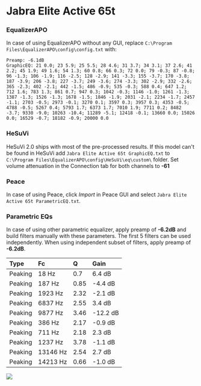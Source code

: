# Jabra Elite Active 65t

### EqualizerAPO
In case of using EqualizerAPO without any GUI, replace `C:\Program Files\EqualizerAPO\config\config.txt`
with:
```
Preamp: -6.1dB
GraphicEQ: 21 0.0; 23 5.9; 25 5.5; 28 4.6; 31 3.7; 34 3.1; 37 2.6; 41 2.2; 45 1.9; 49 1.6; 54 1.3; 60 0.8; 66 0.3; 72 0.0; 79 -0.3; 87 -0.8; 96 -1.3; 106 -1.9; 116 -2.5; 128 -2.9; 141 -3.3; 155 -3.7; 170 -3.8; 187 -3.9; 206 -3.8; 227 -3.7; 249 -3.6; 274 -3.3; 302 -2.9; 332 -2.6; 365 -2.3; 402 -2.1; 442 -1.5; 486 -0.9; 535 -0.3; 588 0.4; 647 1.2; 712 1.6; 783 1.3; 861 0.7; 947 0.3; 1042 -0.3; 1146 -1.0; 1261 -1.3; 1387 -1.3; 1526 -1.3; 1678 -1.5; 1846 -1.9; 2031 -2.1; 2234 -1.7; 2457 -1.1; 2703 -0.5; 2973 -0.1; 3270 0.1; 3597 0.3; 3957 0.3; 4353 -0.5; 4788 -0.5; 5267 0.4; 5793 1.7; 6373 1.7; 7010 1.9; 7711 0.2; 8482 -3.7; 9330 -9.0; 10263 -10.4; 11289 -5.1; 12418 -0.1; 13660 0.0; 15026 0.0; 16529 -0.7; 18182 -0.9; 20000 0.0
```

### HeSuVi
HeSuVi 2.0 ships with most of the pre-processed results. If this model can't be found in HeSuVi add
`Jabra Elite Active 65t GraphicEQ.txt` to `C:\Program Files\EqualizerAPO\config\HeSuVi\eq\custom\` folder.
Set volume attenuation in the Connection tab for both channels to **-61**

### Peace
In case of using Peace, click *Import* in Peace GUI and select `Jabra Elite Active 65t ParametricEQ.txt`.

### Parametric EQs
In case of using other parametric equalizer, apply preamp of **-6.2dB** and build filters manually
with these parameters. The first 5 filters can be used independently.
When using independent subset of filters, apply preamp of **-6.2dB**.

| Type    | Fc       |    Q | Gain     |
|:--------|:---------|:-----|:---------|
| Peaking | 18 Hz    | 0.7  | 6.4 dB   |
| Peaking | 187 Hz   | 0.85 | -4.4 dB  |
| Peaking | 1923 Hz  | 2.32 | -2.1 dB  |
| Peaking | 6837 Hz  | 2.55 | 3.4 dB   |
| Peaking | 9877 Hz  | 3.46 | -12.2 dB |
| Peaking | 386 Hz   | 2.17 | -0.9 dB  |
| Peaking | 711 Hz   | 2.18 | 2.3 dB   |
| Peaking | 1237 Hz  | 3.78 | -1.1 dB  |
| Peaking | 13146 Hz | 2.54 | 2.7 dB   |
| Peaking | 14213 Hz | 0.66 | -1.0 dB  |

![](https://raw.githubusercontent.com/jaakkopasanen/AutoEq/master/results/rtings/rtings/Jabra%20Elite%20Active%2065t/Jabra%20Elite%20Active%2065t.png)